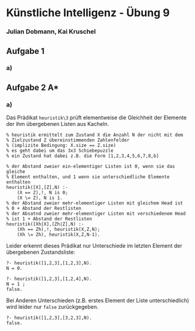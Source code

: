 # Künstliche Intelligenz - Übung 9
### Julian Dobmann, Kai Kruschel

## Aufgabe 1
### a)

## Aufgabe 2 A*
### a)

Das Prädikat `heuristik\3` prüft elementweise die Gleichheit der Elemente der ihm übergebenen Listen aus Kacheln.

```
% heuristik ermittelt zum Zustand X die Anzahl N der nicht mit dem
% Zielzustand Z übereinstimmenden Zahlenfelder
% (implizite Bedingung: X.size == Z.size)
% es geht dabei um das 3x3 Schiebepuzzle
% ein Zustand hat dabei z.B. die Form [1,2,3,4,5,6,7,8,b]

% der Abstand zweier ein-elementiger Listen ist 0, wenn sie das gleiche
% Element enthalten, und 1 wenn sie unterschiedliche Elemente enthalten
heuristik([X],[Z],N) :-
    (X == Z),!, N is 0;
    (X \= Z), N is 1.
% der Abstand zweier mehr-elementiger Listen mit gleichem Head ist
% 0 + Abstand der Restlisten
% der Absatnd zweier mehr-elementiger Listen mit verschiedenem Head
% ist 1 + Abstand der Restlisten
heuristik([Xh|X],[Zh|Z],N) :-
    (Xh == Zh),!, heuristik(X,Z,N);
    (Xh \= Zh), heuristik(X,Z,N-1).
```
Leider erkennt dieses Prädikat nur Unterschiede im letzten Element der übergebenen Zustandsliste:

```
?- heuristik([1,2,3],[1,2,3],N). 
N = 0.

?- heuristik([1,2,3],[1,2,4],N).
N = 1 ;
false.
```

Bei Anderen Unterschieden (z.B. erstes Element der Liste unterschiedlich) wird leider nur `false` zurückgegeben.

```
?- heuristik([1,2,3],[3,2,3],N).
false.
```